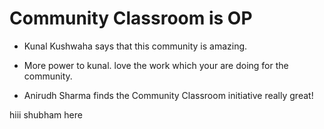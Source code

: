 

# Community Classroom is OP

- Kunal Kushwaha says that this community is amazing.
- More power to kunal. love the work which your are doing for the community.


- Anirudh Sharma finds the Community Classroom initiative really great!


hiii shubham here

